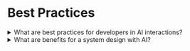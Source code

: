 # Best Practices

<details>
  <summary>What are best practices for developers in AI interactions?</summary>

- Open-ended queries;
- Provide context;
- Ask for examples;
- Iterative questions;
- Explicitly state assumptions;
- Validate & cross-check;
- Clarify jargon and terminologies;
- Feedback loop;
- Consolidate and summarize;
- Stay curious and reflective;
- Utilize advanced formatting features;
- Leverage image analysis for web design;
- Incorporate real-time data or examples.

</details>

<details>
  <summary>What are benefits for a system design with AI?</summary>

- Requirement clarification;
- Assistance in technology selection;
- Design patterns suggestions;
- Trade-offs analysis;
- Performance and security gguidance;
- Architecture suggestions;
- Answering questions;
- Iterative design support;
- Design document assistance;
- Design review and feedback.

</details>
